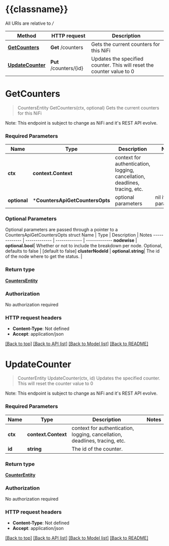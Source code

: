 # {{classname}}

All URIs are relative to */*

Method | HTTP request | Description
------------- | ------------- | -------------
[**GetCounters**](CountersApi.md#GetCounters) | **Get** /counters | Gets the current counters for this NiFi
[**UpdateCounter**](CountersApi.md#UpdateCounter) | **Put** /counters/{id} | Updates the specified counter. This will reset the counter value to 0

# **GetCounters**
> CountersEntity GetCounters(ctx, optional)
Gets the current counters for this NiFi

Note: This endpoint is subject to change as NiFi and it's REST API evolve.

### Required Parameters

Name | Type | Description  | Notes
------------- | ------------- | ------------- | -------------
 **ctx** | **context.Context** | context for authentication, logging, cancellation, deadlines, tracing, etc.
 **optional** | ***CountersApiGetCountersOpts** | optional parameters | nil if no parameters

### Optional Parameters
Optional parameters are passed through a pointer to a CountersApiGetCountersOpts struct
Name | Type | Description  | Notes
------------- | ------------- | ------------- | -------------
 **nodewise** | **optional.bool**| Whether or not to include the breakdown per node. Optional, defaults to false | [default to false]
 **clusterNodeId** | **optional.string**| The id of the node where to get the status. | 

### Return type

[**CountersEntity**](CountersEntity.md)

### Authorization

No authorization required

### HTTP request headers

 - **Content-Type**: Not defined
 - **Accept**: application/json

[[Back to top]](#) [[Back to API list]](../README.md#documentation-for-api-endpoints) [[Back to Model list]](../README.md#documentation-for-models) [[Back to README]](../README.md)

# **UpdateCounter**
> CounterEntity UpdateCounter(ctx, id)
Updates the specified counter. This will reset the counter value to 0

Note: This endpoint is subject to change as NiFi and it's REST API evolve.

### Required Parameters

Name | Type | Description  | Notes
------------- | ------------- | ------------- | -------------
 **ctx** | **context.Context** | context for authentication, logging, cancellation, deadlines, tracing, etc.
  **id** | **string**| The id of the counter. | 

### Return type

[**CounterEntity**](CounterEntity.md)

### Authorization

No authorization required

### HTTP request headers

 - **Content-Type**: Not defined
 - **Accept**: application/json

[[Back to top]](#) [[Back to API list]](../README.md#documentation-for-api-endpoints) [[Back to Model list]](../README.md#documentation-for-models) [[Back to README]](../README.md)

